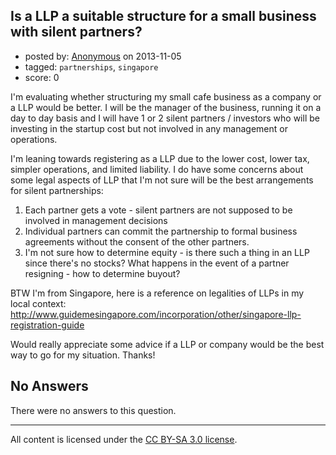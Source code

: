 ## Is a LLP a suitable structure for a small business with silent partners?

- posted by: [Anonymous](https://stackexchange.com/users/-1/28381-anonymous) on 2013-11-05
- tagged: `partnerships`, `singapore`
- score: 0

<p>I'm evaluating whether structuring my small cafe business as a company or a LLP would be better. I will be the manager of the business, running it on a day to day basis and I will have 1 or 2 silent partners / investors who will be investing in the startup cost but not involved in any management or operations. </p>

<p>I'm leaning towards registering as a LLP due to the lower cost, lower tax, simpler operations, and limited liability. I do have some concerns about some legal aspects of LLP that I'm not sure will be the best arrangements for silent partnerships:</p>

<ol>
<li>Each partner gets a vote - silent partners are not supposed to be involved in management decisions</li>
<li>Individual partners can commit the partnership to formal business agreements without the consent of the other partners.</li>
<li>I'm not sure how to determine equity - is there such a thing in an LLP since there's no stocks? What happens in the event of a partner resigning - how to determine buyout?</li>
</ol>

<p>BTW I'm from Singapore, here is a reference on legalities of LLPs in my local context:
<a href="http://www.guidemesingapore.com/incorporation/other/singapore-llp-registration-guide" rel="nofollow">http://www.guidemesingapore.com/incorporation/other/singapore-llp-registration-guide</a> </p>

<p>Would really appreciate some advice if a LLP or company would be the best way to go for my situation. Thanks!</p>


## No Answers

There were no answers to this question.


---

All content is licensed under the [CC BY-SA 3.0 license](https://creativecommons.org/licenses/by-sa/3.0/).

